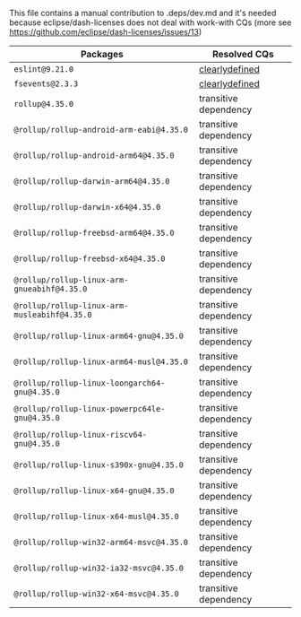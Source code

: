 This file contains a manual contribution to .deps/dev.md and it's needed because eclipse/dash-licenses does not deal with work-with CQs (more see https://github.com/eclipse/dash-licenses/issues/13)

| Packages | Resolved CQs |
| --- | --- |
| `eslint@9.21.0` | [clearlydefined](https://clearlydefined.io/definitions/npm/npmjs/-/eslint/9.21.0) |
| `fsevents@2.3.3` | [clearlydefined](https://clearlydefined.io/definitions/npm/npmjs/-/fsevents/2.3.3) |
| `rollup@4.35.0` | transitive dependency |
| `@rollup/rollup-android-arm-eabi@4.35.0` | transitive dependency |
| `@rollup/rollup-android-arm64@4.35.0` | transitive dependency |
| `@rollup/rollup-darwin-arm64@4.35.0` | transitive dependency |
| `@rollup/rollup-darwin-x64@4.35.0` | transitive dependency |
| `@rollup/rollup-freebsd-arm64@4.35.0` | transitive dependency |
| `@rollup/rollup-freebsd-x64@4.35.0` | transitive dependency |
| `@rollup/rollup-linux-arm-gnueabihf@4.35.0` | transitive dependency |
| `@rollup/rollup-linux-arm-musleabihf@4.35.0` | transitive dependency |
| `@rollup/rollup-linux-arm64-gnu@4.35.0` | transitive dependency |
| `@rollup/rollup-linux-arm64-musl@4.35.0` | transitive dependency |
| `@rollup/rollup-linux-loongarch64-gnu@4.35.0` | transitive dependency |
| `@rollup/rollup-linux-powerpc64le-gnu@4.35.0` | transitive dependency |
| `@rollup/rollup-linux-riscv64-gnu@4.35.0` | transitive dependency |
| `@rollup/rollup-linux-s390x-gnu@4.35.0` | transitive dependency |
| `@rollup/rollup-linux-x64-gnu@4.35.0` | transitive dependency |
| `@rollup/rollup-linux-x64-musl@4.35.0` | transitive dependency |
| `@rollup/rollup-win32-arm64-msvc@4.35.0` | transitive dependency |
| `@rollup/rollup-win32-ia32-msvc@4.35.0` | transitive dependency |
| `@rollup/rollup-win32-x64-msvc@4.35.0` | transitive dependency |

